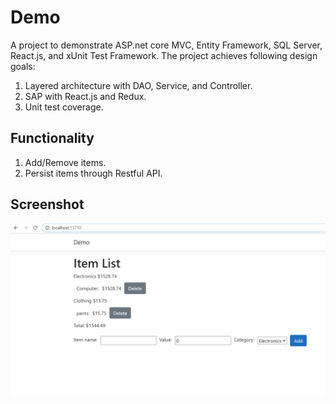 # Demo

A project to demonstrate ASP.net core MVC, Entity Framework, SQL Server, React.js, and xUnit Test Framework. The project achieves following design
goals:

1. Layered architecture with DAO, Service, and Controller.
2. SAP with React.js and Redux.
3. Unit test coverage.

## Functionality

1. Add/Remove items.
2. Persist items through Restful API.

## Screenshot

![screenshot](https://github.com/kayqiancao/Demo/blob/main/Demo/screenshot.png?raw=true)
